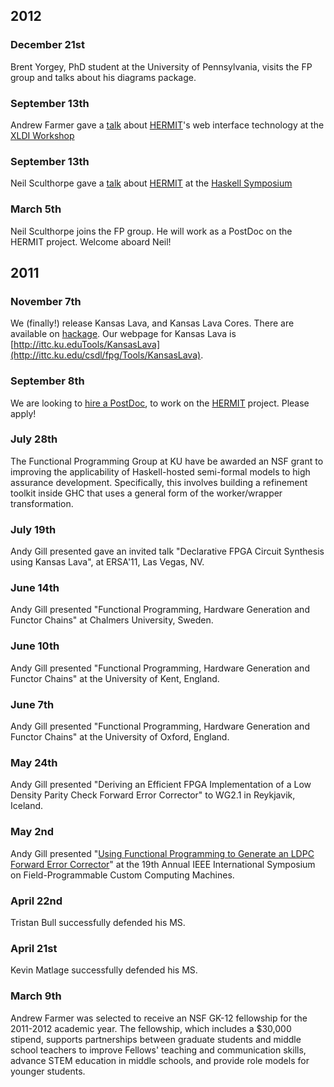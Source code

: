 ## 2012

### December 21st 

Brent Yorgey, PhD student at the University of Pennsylvania, visits the FP group and talks about his diagrams package.

### September 13th

Andrew Farmer gave a [talk](http://www.youtube.com/watch?v=ivMHHreMTvM) 
about [HERMIT](/Projects/HERMIT)'s web interface technology
at the [XLDI Workshop](http://workshops.inf.ed.ac.uk/xldi2012/)

### September 13th

Neil Sculthorpe gave a [talk](http://www.youtube.com/watch?v=x2QH3jJCJso) 
about [HERMIT](/Projects/HERMIT)
at the [Haskell Symposium](http://www.haskell.org/haskell-symposium/2012/)

### March 5th 

Neil Sculthorpe joins the FP group. He will work as a PostDoc on
the HERMIT project. Welcome aboard Neil!

## 2011

### November 7th

We (finally!) release Kansas Lava, and Kansas Lava Cores. There are
available on [hackage](http://hackage.haskell.org). Our webpage for
Kansas Lava is
[http://ittc.ku.eduTools/KansasLava](http://ittc.ku.edu/csdl/fpg/Tools/KansasLava).

### September 8th

We are looking to [hire a PostDoc](/Openings/PostDoc), to work
on the [HERMIT](/Tools/HERMIT) project. Please apply!

### July 28th

The Functional Programming Group at KU have be awarded an NSF grant to
improving the applicability of Haskell-hosted semi-formal models to high
assurance development. Specifically, this involves building a refinement
toolkit inside GHC that uses a general form of the worker/wrapper
transformation.

### July 19th

Andy Gill presented gave an invited talk "Declarative FPGA Circuit
Synthesis using Kansas Lava", at ERSA'11, Las Vegas, NV.

### June 14th

Andy Gill presented "Functional Programming, Hardware Generation and
Functor Chains" at Chalmers University, Sweden.

### June 10th

Andy Gill presented "Functional Programming, Hardware Generation and
Functor Chains" at the University of Kent, England.

### June 7th

Andy Gill presented "Functional Programming, Hardware Generation and
Functor Chains" at the University of Oxford, England.

### May 24th

Andy Gill presented "Deriving an Efficient FPGA Implementation of a Low
Density Parity Check Forward Error Corrector" to WG2.1 in Reykjavik,
Iceland.

### May 2nd

Andy Gill presented "[Using Functional Programming to Generate an LDPC
Forward Error Corrector](/node/106)" at the 19th Annual IEEE
International Symposium on Field-Programmable Custom Computing Machines.

### April 22nd

Tristan Bull successfully defended his MS.

### April 21st

Kevin Matlage successfully defended his MS.

### March 9th

Andrew Farmer was selected to receive an NSF GK-12 fellowship for the
2011-2012 academic year. The fellowship, which includes a \$30,000
stipend, supports partnerships between graduate students and middle
school teachers to improve Fellows' teaching and communication skills,
advance STEM education in middle schools, and provide role models for
younger students.
